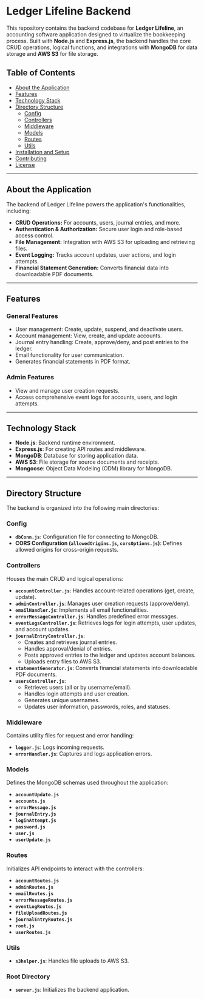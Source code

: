 # Ledger Lifeline Backend

This repository contains the backend codebase for **Ledger Lifeline**, an accounting software application designed to virtualize the bookkeeping process. Built with **Node.js** and **Express.js**, the backend handles the core CRUD operations, logical functions, and integrations with **MongoDB** for data storage and **AWS S3** for file storage.

## Table of Contents

- [About the Application](#about-the-application)
- [Features](#features)
- [Technology Stack](#technology-stack)
- [Directory Structure](#directory-structure)
  - [Config](#config)
  - [Controllers](#controllers)
  - [Middleware](#middleware)
  - [Models](#models)
  - [Routes](#routes)
  - [Utils](#utils)
- [Installation and Setup](#installation-and-setup)
- [Contributing](#contributing)
- [License](#license)

---

## About the Application

The backend of Ledger Lifeline powers the application's functionalities, including:
- **CRUD Operations:** For accounts, users, journal entries, and more.
- **Authentication & Authorization:** Secure user login and role-based access control.
- **File Management:** Integration with AWS S3 for uploading and retrieving files.
- **Event Logging:** Tracks account updates, user actions, and login attempts.
- **Financial Statement Generation:** Converts financial data into downloadable PDF documents.

---

## Features

### General Features
- User management: Create, update, suspend, and deactivate users.
- Account management: View, create, and update accounts.
- Journal entry handling: Create, approve/deny, and post entries to the ledger.
- Email functionality for user communication.
- Generates financial statements in PDF format.

### Admin Features
- View and manage user creation requests.
- Access comprehensive event logs for accounts, users, and login attempts.

---

## Technology Stack

- **Node.js**: Backend runtime environment.
- **Express.js**: For creating API routes and middleware.
- **MongoDB**: Database for storing application data.
- **AWS S3**: File storage for source documents and receipts.
- **Mongoose**: Object Data Modeling (ODM) library for MongoDB.

---

## Directory Structure

The backend is organized into the following main directories:

### Config
- **`dbConn.js`**: Configuration file for connecting to MongoDB.
- **CORS Configuration (`allowedOrigins.js`, `corsOptions.js`)**: Defines allowed origins for cross-origin requests.

### Controllers
Houses the main CRUD and logical operations:
- **`accountController.js`**: Handles account-related operations (get, create, update).
- **`adminController.js`**: Manages user creation requests (approve/deny).
- **`emailHandler.js`**: Implements all email functionalities.
- **`errorMessageController.js`**: Handles predefined error messages.
- **`eventLogsController.js`**: Retrieves logs for login attempts, user updates, and account updates.
- **`journalEntryController.js`**:
  - Creates and retrieves journal entries.
  - Handles approval/denial of entries.
  - Posts approved entries to the ledger and updates account balances.
  - Uploads entry files to AWS S3.
- **`statementGenerator.js`**: Converts financial statements into downloadable PDF documents.
- **`usersController.js`**:
  - Retrieves users (all or by username/email).
  - Handles login attempts and user creation.
  - Generates unique usernames.
  - Updates user information, passwords, roles, and statuses.

### Middleware
Contains utility files for request and error handling:
- **`logger.js`**: Logs incoming requests.
- **`errorHandler.js`**: Captures and logs application errors.

### Models
Defines the MongoDB schemas used throughout the application:
- **`accountUpdate.js`**
- **`accounts.js`**
- **`errorMessage.js`**
- **`journalEntry.js`**
- **`loginAttempt.js`**
- **`password.js`**
- **`user.js`**
- **`userUpdate.js`**

### Routes
Initializes API endpoints to interact with the controllers:
- **`accountRoutes.js`**
- **`adminRoutes.js`**
- **`emailRoutes.js`**
- **`errorMessageRoutes.js`**
- **`eventLogRoutes.js`**
- **`fileUploadRoutes.js`**
- **`journalEntryRoutes.js`**
- **`root.js`**
- **`userRoutes.js`**

### Utils
- **`s3helper.js`**: Handles file uploads to AWS S3.

### Root Directory
- **`server.js`**: Initializes the backend application.
